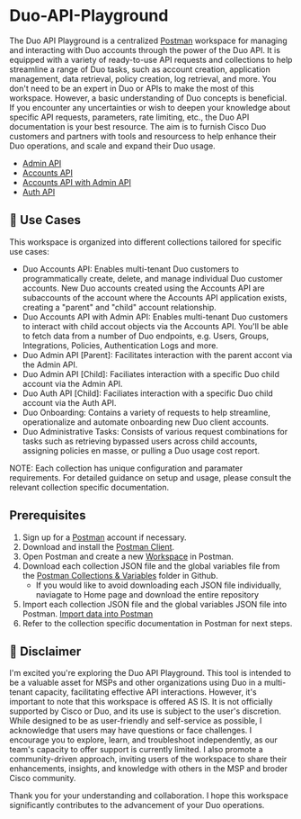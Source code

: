 # Duo-API-Playground

The Duo API Playground is a centralized [Postman](https://postman.com) workspace for managing and interacting with Duo accounts through the power of the Duo API. It is equipped with a variety of ready-to-use API requests and collections to help streamline a range of Duo tasks, such as account creation, application management, data retrieval, policy creation, log retrieval, and more.
You don't need to be an expert in Duo or APIs to make the most of this workspace. However, a basic understanding of Duo concepts is beneficial. If you encounter any uncertainties or wish to deepen your knowledge about specific API requests, parameters, rate limiting, etc., the Duo API documentation is your best resource. The aim is to furnish Cisco Duo customers and partners with tools and resourcess to help enhance their Duo operations, and scale and expand their Duo usage.

* [Admin API](https://duo.com/docs/adminapi)
* [Accounts API](https://duo.com/docs/accountsapi)
* [Accounts API with Admin API](https://duo.com/docs/accountsapi#using-accounts-api-with-admin-api)
* [Auth API](https://duo.com/docs/authapi)


## 🚀 Use Cases

This workspace is organized into different collections tailored for specific use cases:
* Duo Accounts API: Enables multi-tenant Duo customers to programmatically create, delete, and manage individual Duo customer accounts. New Duo accounts created using the Accounts API are subaccounts of the account where the Accounts API application exists, creating a "parent" and "child" account relationship.
* Duo Accounts API with Admin API: Enables multi-tenant Duo customers to interact with child accout objects via the Accounts API. You'll be able to fetch data from a number of Duo endpoints, e.g. Users, Groups, Integrations, Policies, Authentication Logs and more.
* Duo Admin API [Parent]: Facilitates interaction with the parent accont via the Admin API.
* Duo Admin API [Child]: Faciliates interaction with a specific Duo child account via the Admin API.
* Duo Auth API [Child]: Faciliates interaction with a specific Duo child account via the Auth API.
* Duo Onboarding: Contains a variety of requests to help streamline, operationalize and automate onboarding new Duo client accounts.
* Duo Administrative Tasks: Consists of various request combinations for tasks such as retrieving bypassed users across child accounts, assigning policies en masse, or pulling a Duo usage cost report.

NOTE: Each collection has unique configuration and paramater requirements. For detailed guidance on setup and usage, please consult the relevant collection specific documentation.

## Prerequisites

1. Sign up for a [Postman](https://www.postman.com/) account if necessary. 
2. Download and install the [Postman Client](https://www.getpostman.com/apps).
3. Open Postman and create a new [Workspace](https://learning.postman.com/docs/getting-started/first-steps/creating-your-first-workspace/) in Postman.
4.  Download each collection JSON file and the global variables file from the [Postman Collections & Variables](https://github.com/it-jonjon/Duo-API-Playground/tree/2144d8871a1fa10a760bcfcecc7bf7d1641ad2c6/Postman%20Collections%20%26%20Variables) folder in Github.
      * If you would like to avoid downloading each JSON file individually, naviagate to Home page and download the entire repository
5. Import each collection JSON file and the global variables JSON file into Postman. [Import data into Postman](https://learning.postman.com/docs/getting-started/importing-and-exporting/importing-data/) 
7. Refer to the collection specific documentation in Postman for next steps.

## 🚩 Disclaimer
I'm  excited you're exploring the Duo API Playground. This tool is intended to be a valuable asset for MSPs and other organizations using Duo in a multi-tenant capacity, facilitating effective API interactions. However, it's important to note that this workspace is offered AS IS. It is not officially supported by Cisco or Duo, and its use is subject to the user's discretion.
While designed to be as user-friendly and self-service as possible, I acknowledge that users may have questions or face challenges. I encourage you to explore, learn, and troubleshoot independently, as our team's capacity to offer support is currently limited. I also promote a community-driven approach, inviting users of the workspace to share their enhancements, insights, and knowledge with others in the MSP and broder Cisco community.

Thank you for your understanding and collaboration. I hope this workspace significantly contributes to the advancement of your Duo operations.



